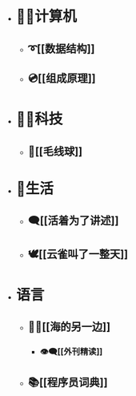 - # 🐱‍💻计算机
	- ## ➰[[数据结构]]
	- ## 💿[[组成原理]]
- # 👩‍🚀科技
	- ## 🧶[[毛线球]]
- # 🍪生活
	- ## 🗨️[[活着为了讲述]]
	- ## 🕊️[[云雀叫了一整天]]
- # 语言
	- ## 💂‍♂️[[海的另一边]]
		- ### 👁️‍🗨️[[外刊精读]]
	- ## 📚[[程序员词典]]
